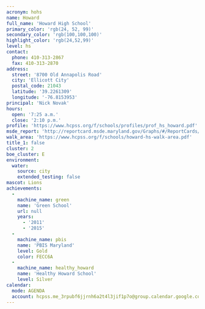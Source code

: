 ```yaml
---
acronym: hohs
name: Howard
full_name: 'Howard High School'
primary_color: 'rgb(24, 52, 99)'
secondary_color: 'rgb(100,100,100)'
highlight_color: 'rgb(24,52,99)'
level: hs
contact:
  phone: 410-313-2867
  fax: 410-313-2870
address:
  street: '8700 Old Annapolis Road'
  city: 'Ellicott City'
  postal_code: 21043
  latitude: '39.2261309'
  longitude: '-76.8153953'
principal: 'Nick Novak'
hours:
  open: '7:25 a.m.'
  close: '2:10 p.m.'
profile: 'https://www.hcpss.org/f/schools/profiles/prof_hs_howard.pdf'
msde_report: 'http://reportcard.msde.maryland.gov/Graphs/#/ReportCards/ReportCardSchool/1//1/13/0203/'
walk_area: 'https://www.hcpss.org/f/schools/howard-hs-walk-area.pdf'
title_1: false
cluster: 2
boe_cluster: E
environment:
  water:
    source: city
    extended_testing: false
mascot: Lions
achievements:
  -
    machine_name: green
    name: 'Green School'
    url: null
    years:
      - '2011'
      - '2015'
  -
    machine_name: pbis
    name: 'PBIS Maryland'
    level: Gold
    color: FECC6A
  -
    machine_name: healthy_howard
    name: 'Healthy Howard School'
    level: Silver
calendar:
  mode: AGENDA
  account: hcpss.me_3rpubf6jjrnh6a2t4l3jif1p7o@group.calendar.google.com
---
```

